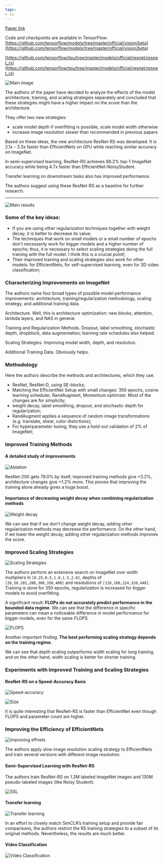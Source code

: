 ```yaml
---
tags:
- cv
---
```

[Paper link](https://arxiv.org/abs/2103.07579)

Code and checkpoints are available in TensorFlow:
[https://github.com/tensorflow/models/tree/master/official/vision/beta](https://github.com/tensorflow/models/tree/master/official/vision/beta)

[https://github.com/tensorflow/tpu/tree/master/models/official/resnet/resnet_rs](https://github.com/tensorflow/tpu/tree/master/models/official/resnet/resnet_rs)

![Main image](https://andlukyane.com/images/paper_reviews/resnetsr/2021-03-16_15-11-03.jpg)

The authors of the paper have decided to analyze the effects of the model architecture, training, and scaling strategies separately and concluded that these strategies might have a higher impact on the score than the architecture.

They offer two new strategies:
* scale model depth if overfitting is possible, scale model width otherwise
* increase image resolution slower than recommended in previous papers

Based on these ideas, the new architecture ResNet-RS was developed. It is 2.1x - 3.3x faster than EfficientNets on GPU while reaching similar accuracy on ImageNet.

In semi-supervised learning, ResNet-RS achieves 86.2% top-1 ImageNet accuracy while being 4.7x faster than EfficientNet-NoisyStudent.

Transfer learning on downstream tasks also has improved performance.

The authors suggest using these ResNet-RS as a baseline for further research.

-------

![Main results](https://andlukyane.com/images/paper_reviews/resnetsr/2021-03-16_13-42-46.jpg)

### Some of the key ideas:

* If you are using other regularization techniques together with weight decay, it is better to decrease its value;
* The techniques that work on small models or a small number of epochs don't necessarily work for bigger models and a higher number of epochs; thus, it is necessary to select scaling strategies doing the full training with the full model. I think this is a crucial point!;
* Their improved training and scaling strategies also work for other models: for EfficientNets, for self-supervised learning, even for 3D video classification;

### Characterizing Improvements on ImageNet

The authors name four broad types of possible model performance improvements: architecture, training/regularization methodology, scaling strategy, and additional training data.

Architecture. Well, this is architecture optimization: new blocks, attention, lambda layers, and NAS in general.

Training and Regularization Methods. Dropout, label smoothing, stochastic depth, dropblock, data augmentation; learning rate schedules also helped.

Scaling Strategies. Improving model width, depth, and resolution.

Additional Training Data. Obviously helps.

### Methodology

Here the authors describe the methods and architectures, which they use.

* ResNet, ResNet-D, using SE-blocks;
* Matching the EfficientNet Setup with small changes: 350 epochs, cosine learning scheduler, RandAugment, Momentum optimizer. Most of the changes are for simplicity;
* weight decay, label smoothing, dropout, and stochastic depth for regularization;
* RandAugment applies a sequence of random image transformations (e.g. translate, shear, color distortions);
* For hyperparameter tuning, they use a hold-out validation of 2% of ImageNet;

### Improved Training Methods

#### A detailed study of improvements

![Ablation](https://andlukyane.com/images/paper_reviews/resnetsr/2021-03-16_14-04-31.jpg)

ResNet-200 gets 79.0% by itself, improved training methods give +3.2%, architecture changes give +1.2% more. This proves that improving the training alone already gives a huge boost.

#### Importance of decreasing weight decay when combining regularization methods

![Weight decay](https://andlukyane.com/images/paper_reviews/resnetsr/2021-03-16_14-41-51.jpg)

We can see that if we don't change weight decay, adding other regularization methods may decrease the performance. On the other hand, if we lower the weight decay, adding other regularization methods improves the score.

### Improved Scaling Strategies

![Scaling Strategies](https://andlukyane.com/images/paper_reviews/resnetsr/2021-03-16_14-37-32.jpg)

The authors perform an extensive search on ImageNet over width multipliers in `[0.25,0.5,1.0,1.5,2.0]`, depths of `[26,50,101,200,300,350,400]` and resolutions of `[128,160,224,320,448]`. Training is done for 350 epochs, regularization is increased for bigger models to avoid overfitting.

A significant result: **FLOPs do not accurately predict performance in the bounded data regime**. We can see that the difference in specific parameters can mean a noticeable difference in model performance for bigger models, even for the same FLOPS.

![FLOPS](https://andlukyane.com/images/paper_reviews/resnetsr/2021-03-16_14-51-25.jpg)

Another important finding: **The best performing scaling strategy depends on the training regime**.

We can see that depth scaling outperforms width scaling for long training, and on the other hand, width scaling is better for shorter training.

### Experiments with Improved Training and Scaling Strategies

#### ResNet-RS on a Speed-Accuracy Basis

![Speed-accuracy](https://andlukyane.com/images/paper_reviews/resnetsr/2021-03-16_14-55-18.jpg)


![Size](https://andlukyane.com/images/paper_reviews/resnetsr/2021-03-16_14-59-43.jpg)

It is quite interesting that ResNet-RS is faster than EfficientNet even though FLOPS and parameter count are higher.

### Improving the Efficiency of EfficientNets

![Improving effnets](https://andlukyane.com/images/paper_reviews/resnetsr/2021-03-16_15-27-27.jpg)

The authors apply slow image resolution scaling strategy to EfficientNets and train several versions with different image resolution.

#### Semi-Supervised Learning with ResNet-RS

The authors train ResNet-RS on 1.2M labeled ImageNet images and 130M pseudo-labeled images (like Noisy Student).

![SSL](https://andlukyane.com/images/paper_reviews/resnetsr/2021-03-16_15-06-52.jpg)

#### Transfer learning

![Transfer learning](https://andlukyane.com/images/paper_reviews/resnetsr/2021-03-16_15-07-23.jpg)

In an effort to closely match SimCLR’s training setup and provide fair comparisons, the authors restrict the RS training strategies to a subset of its original methods. Nevertheless, the results are much better.

#### Video Classification

![Video Classification](https://andlukyane.com/images/paper_reviews/resnetsr/2021-03-16_15-09-30.jpg)